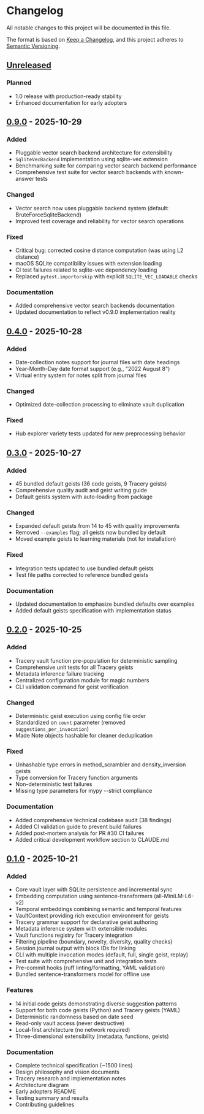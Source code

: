 # Changelog

All notable changes to this project will be documented in this file.

The format is based on [Keep a Changelog](https://keepachangelog.com/en/1.1.0/),
and this project adheres to [Semantic Versioning](https://semver.org/spec/v2.0.0.html).

## [Unreleased]

### Planned
- 1.0 release with production-ready stability
- Enhanced documentation for early adopters

## [0.9.0] - 2025-10-29

### Added
- Pluggable vector search backend architecture for extensibility
- `SqliteVecBackend` implementation using sqlite-vec extension
- Benchmarking suite for comparing vector search backend performance
- Comprehensive test suite for vector search backends with known-answer tests

### Changed
- Vector search now uses pluggable backend system (default: BruteForceSqliteBackend)
- Improved test coverage and reliability for vector search operations

### Fixed
- Critical bug: corrected cosine distance computation (was using L2 distance)
- macOS SQLite compatibility issues with extension loading
- CI test failures related to sqlite-vec dependency loading
- Replaced `pytest.importorskip` with explicit `SQLITE_VEC_LOADABLE` checks

### Documentation
- Added comprehensive vector search backends documentation
- Updated documentation to reflect v0.9.0 implementation reality

## [0.4.0] - 2025-10-28

### Added
- Date-collection notes support for journal files with date headings
- Year-Month-Day date format support (e.g., "2022 August 8")
- Virtual entry system for notes split from journal files

### Changed
- Optimized date-collection processing to eliminate vault duplication

### Fixed
- Hub explorer variety tests updated for new preprocessing behavior

## [0.3.0] - 2025-10-27

### Added
- 45 bundled default geists (36 code geists, 9 Tracery geists)
- Comprehensive quality audit and geist writing guide
- Default geists system with auto-loading from package

### Changed
- Expanded default geists from 14 to 45 with quality improvements
- Removed `--examples` flag; all geists now bundled by default
- Moved example geists to learning materials (not for installation)

### Fixed
- Integration tests updated to use bundled default geists
- Test file paths corrected to reference bundled geists

### Documentation
- Updated documentation to emphasize bundled defaults over examples
- Added default geists specification with implementation status

## [0.2.0] - 2025-10-25

### Added
- Tracery vault function pre-population for deterministic sampling
- Comprehensive unit tests for all Tracery geists
- Metadata inference failure tracking
- Centralized configuration module for magic numbers
- CLI validation command for geist verification

### Changed
- Deterministic geist execution using config file order
- Standardized on `count` parameter (removed `suggestions_per_invocation`)
- Made Note objects hashable for cleaner deduplication

### Fixed
- Unhashable type errors in method_scrambler and density_inversion geists
- Type conversion for Tracery function arguments
- Non-deterministic test failures
- Missing type parameters for mypy --strict compliance

### Documentation
- Added comprehensive technical codebase audit (38 findings)
- Added CI validation guide to prevent build failures
- Added post-mortem analysis for PR #30 CI failures
- Added critical development workflow section to CLAUDE.md

## [0.1.0] - 2025-10-21

### Added
- Core vault layer with SQLite persistence and incremental sync
- Embedding computation using sentence-transformers (all-MiniLM-L6-v2)
- Temporal embeddings combining semantic and temporal features
- VaultContext providing rich execution environment for geists
- Tracery grammar support for declarative geist authoring
- Metadata inference system with extensible modules
- Vault functions registry for Tracery integration
- Filtering pipeline (boundary, novelty, diversity, quality checks)
- Session journal output with block IDs for linking
- CLI with multiple invocation modes (default, full, single geist, replay)
- Test suite with comprehensive unit and integration tests
- Pre-commit hooks (ruff linting/formatting, YAML validation)
- Bundled sentence-transformers model for offline use

### Features
- 14 initial code geists demonstrating diverse suggestion patterns
- Support for both code geists (Python) and Tracery geists (YAML)
- Deterministic randomness based on date seed
- Read-only vault access (never destructive)
- Local-first architecture (no network required)
- Three-dimensional extensibility (metadata, functions, geists)

### Documentation
- Complete technical specification (~1500 lines)
- Design philosophy and vision documents
- Tracery research and implementation notes
- Architecture diagram
- Early adopters README
- Testing summary and results
- Contributing guidelines

[unreleased]: https://github.com/adewale/geistfabrik/compare/v0.9.0...HEAD
[0.9.0]: https://github.com/adewale/geistfabrik/compare/v0.4.0...v0.9.0
[0.4.0]: https://github.com/adewale/geistfabrik/compare/v0.3.0...v0.4.0
[0.3.0]: https://github.com/adewale/geistfabrik/compare/v0.2.0...v0.3.0
[0.2.0]: https://github.com/adewale/geistfabrik/compare/v0.1.0...v0.2.0
[0.1.0]: https://github.com/adewale/geistfabrik/releases/tag/v0.1.0
